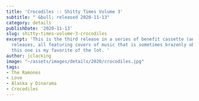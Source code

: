 ```yaml
---
title: 'Crocodiles :: Shitty Times Volume 3'
subtitle: " &bull; released 2020-11-13"
category: details
publishDate: '2020-11-13'
slug: shitty-times-volume-3-crocodiles
excerpt: 'This is the third release in a series of benefit cassette (and digital)
  releases, all featuring covers of music that is sometimes brazenly obscure, and
  this one is my favorite of the lot. '
author: jclacking
image: "~/assets/images/details/2020/crocodiles.jpg"
tags:
- The Ramones
- Love
- Alaska y Dinarama
- Crocodiles
---
```



